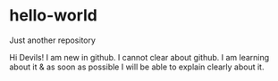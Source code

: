# hello-world
Just another repository

Hi Devils!
I am new in github. I cannot clear about github. I am learning about it & as soon as possible I will be able to explain clearly about it.
